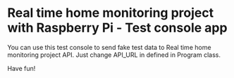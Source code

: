 # Real time home monitoring project with Raspberry Pi - Test console app

You can use this test console to send fake test data to Real time home monitoring project API.
Just change API_URL in defined in Program class.

Have fun!